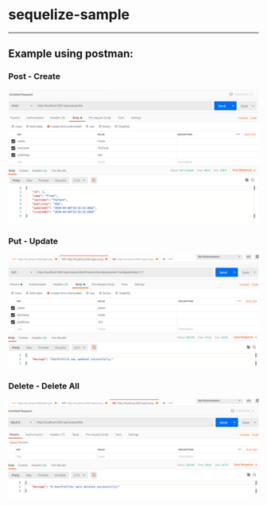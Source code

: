 # sequelize-sample
--------------------------

## Example using postman:

### Post - Create
![Postman - Create ](https://github.com/fMercury/sequelize-sample/blob/master/docs/postman%20POST.png "Example post of Create with Postman")

### Put - Update
![Postman - Update ](https://github.com/fMercury/sequelize-sample/blob/master/docs/postman%20PUT.png "Example post of Update with Postman")

### Delete - Delete All
![Postman - Delete All ](https://github.com/fMercury/sequelize-sample/blob/master/docs/postman%20DELETE.png "Example post of Delete with Postman")
